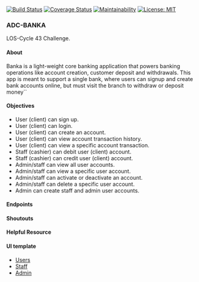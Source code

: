 [![Build Status](https://travis-ci.com/oolushola/Banka.svg?branch=develop)](https://travis-ci.com/oolushola/Banka) [![Coverage Status](https://coveralls.io/repos/github/oolushola/Banka/badge.svg?branch=develop)](https://coveralls.io/github/oolushola/Banka?branch=develop) [![Maintainability](https://api.codeclimate.com/v1/badges/b5cadd3bb7b57281c835/maintainability)](https://codeclimate.com/github/oolushola/Banka/maintainability) [![License: MIT](https://img.shields.io/badge/License-MIT-yellow.svg)](https://opensource.org/licenses/MIT)

### ADC-BANKA
LOS-Cycle 43 Challenge.

#### About
Banka is a light-weight core banking application that powers banking operations like account creation, customer deposit and withdrawals. This app is meant to support a single bank, where users can signup and create bank accounts online, but must visit the branch to withdraw or deposit money``

#### Objectives
- User (client) can sign up.
- User (client) can login.
- User (client) can create an account.
- User (client) can view account transaction history.
- User (client) can view a specific account transaction.
- Staff (cashier) can debit user (client) account.
- Staff (cashier) can credit user (client) account.
- Admin/staff can view all user accounts.
- Admin/staff can view a specific user account.
- Admin/staff can activate or deactivate an account.
- Admin/staff can delete a specific user account.
- Admin can create staff and admin user accounts.

#### Endpoints


#### Shoutouts 

#### Helpful Resource

#### UI template

- [Users](https://oolushola.github.io/Banka/)
- [Staff](https://oolushola.github.io/Banka/staff/)
- [Admin](https://oolushola.github.io/Banka/admin/)
